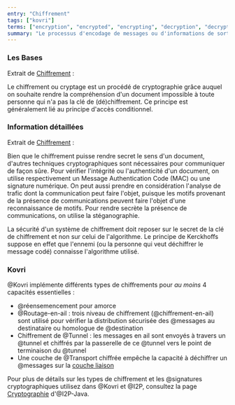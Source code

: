 ```yaml
---
entry: "Chiffrement"
tags: ["kovri"]
terms: ["encryption", "encrypted", "encrypting", "decryption", "decrypted", "decrypting", "chiffrement", "chiffré", "chiffrée", "chiffrés", "chiffrées", "chiffrer", "chiffrant", "déchiffrement", "déchiffré", "déchiffrée", "déchiffrés", "déchiffrées", "déchiffrer", "déchiffrant"]
summary: "Le processus d'encodage de messages ou d'informations de sorte que seule les parties autorisés puissent les décoder et les lire."
---
```


### Les Bases

Extrait de [Chiffrement](https://fr.wikipedia.org/wiki/Chiffrement) :

>
Le chiffrement ou cryptage est un procédé de cryptographie grâce auquel on souhaite rendre la compréhension d'un document impossible à toute personne qui n'a pas la clé de (dé)chiffrement. Ce principe est généralement lié au principe d'accès conditionnel.

### Information détaillées

Extrait de [Chiffrement](https://fr.wikipedia.org/wiki/Chiffrement) :

>
 Bien que le chiffrement puisse rendre secret le sens d'un document, d'autres techniques cryptographiques sont nécessaires pour communiquer de façon sûre. Pour vérifier l'intégrité ou l'authenticité d'un document, on utilise respectivement un Message Authentication Code (MAC) ou une signature numérique. On peut aussi prendre en considération l'analyse de trafic dont la communication peut faire l'objet, puisque les motifs provenant de la présence de communications peuvent faire l'objet d'une reconnaissance de motifs. Pour rendre secrète la présence de communications, on utilise la stéganographie.

>
La sécurité d'un système de chiffrement doit reposer sur le secret de la clé de chiffrement et non sur celui de l'algorithme. Le principe de Kerckhoffs suppose en effet que l'ennemi (ou la personne qui veut déchiffrer le message codé) connaisse l'algorithme utilisé.

### Kovri

@Kovri implémente différents types de chiffrements pour *au moins* 4 capacités essentielles :

- @réensemencement pour amorce
- @Routage-en-ail : trois niveau de chiffrement (@chiffrement-en-ail) sont utilisé pour vérifier la distribution sécurisée des @messages au destinataire ou homologue de @destination
- Chiffrement de @Tunnel : les messages en ail sont envoyés à travers un @tunnel et chiffrés par la passerelle de ce @tunnel vers le point de terminaison du @tunnel
- Une couche de @Transport chiffrée empêche la capacité à déchiffrer un @messages sur la [couche liaison](https://fr.wikipedia.org/wiki/Mod%C3%A8le_OSI)

Pour plus de détails sur les types de chiffrement et les @signatures cryptographiques utilisez dans @Kovri et @I2P, consultez la page [Cryptographie](https://geti2p.net/spec/cryptography) d'@I2P-Java.
